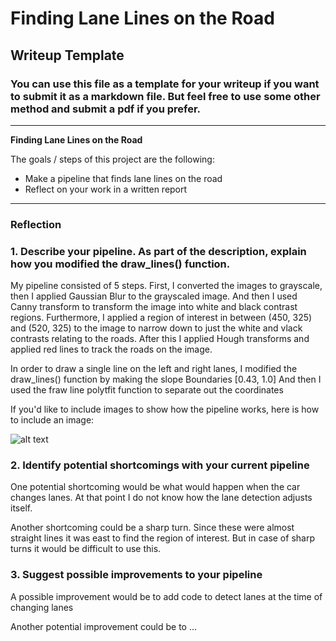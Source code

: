 # **Finding Lane Lines on the Road** 

## Writeup Template

### You can use this file as a template for your writeup if you want to submit it as a markdown file. But feel free to use some other method and submit a pdf if you prefer.

---

**Finding Lane Lines on the Road**

The goals / steps of this project are the following:
* Make a pipeline that finds lane lines on the road
* Reflect on your work in a written report


[//]: # (Image References)

[image1]: ./examples/grayscale.jpg "Grayscale"

---

### Reflection

### 1. Describe your pipeline. As part of the description, explain how you modified the draw_lines() function.

My pipeline consisted of 5 steps. First, I converted the images to grayscale, then I applied Gaussian Blur to the grayscaled image. And then I used Canny transform to transform the image into white and black contrast regions. Furthermore, I applied a region of interest in between (450, 325) and (520, 325) to the image to narrow down to just the white and vlack contrasts relating to the roads. After this I applied Hough transforms and applied red lines to track the roads on the image.

In order to draw a single line on the left and right lanes, I modified the draw_lines() function by making the slope Boundaries [0.43, 1.0] And then I used the fraw line polytfit function to separate out the coordinates

If you'd like to include images to show how the pipeline works, here is how to include an image: 

![alt text][image1]


### 2. Identify potential shortcomings with your current pipeline


One potential shortcoming would be what would happen when the car changes lanes. At that point I do not know how the lane detection adjusts itself.

Another shortcoming could be a sharp turn. Since these were almost straight lines it was east to find the region of interest. But in case of sharp turns it would be difficult to use this.


### 3. Suggest possible improvements to your pipeline

A possible improvement would be to add code to detect lanes at the time of changing lanes

Another potential improvement could be to ...
